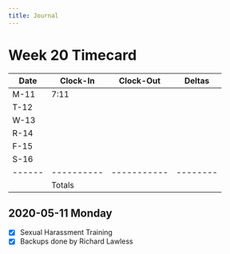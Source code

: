 ```yaml
---
title: Journal
---
```

# Week 20 Timecard

| Date | Clock-In | Clock-Out | Deltas |
|------|----------|-----------|--------|
| M-11 |  7:11    |           |        |
| T-12 |          |           |        |
| W-13 |          |           |        |
| R-14 |          |           |        |
| F-15 |          |           |        |
| S-16 |          |           |        |
|------|----------|-----------|--------|
|      | Totals   |           |        |

## 2020-05-11 Monday

- [X] Sexual Harassment Training
- [X] Backups done by Richard Lawless
